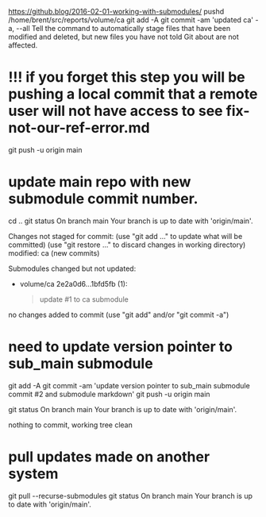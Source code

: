 https://github.blog/2016-02-01-working-with-submodules/
pushd /home/brent/src/reports/volume/ca
git add -A
git commit -am 'updated ca'
-a, --all
           Tell the command to automatically stage files that have been modified and deleted, but new files you have not told Git about are not affected.

# !!! if you forget this step you will be pushing a local commit that a remote user will not have access to see fix-not-our-ref-error.md
git push -u origin main 

# update main repo with new submodule commit number.
cd ..
git status
On branch main
Your branch is up to date with 'origin/main'.

Changes not staged for commit:
  (use "git add <file>..." to update what will be committed)
  (use "git restore <file>..." to discard changes in working directory)
        modified:   ca (new commits)

Submodules changed but not updated:

* volume/ca 2e2a0d6...1bfd5fb (1):
  > update #1 to ca submodule

no changes added to commit (use "git add" and/or "git commit -a")

# need to update version pointer to sub_main submodule
git add -A
git commit -am 'update version pointer to sub_main submodule commit #2 and submodule markdown'
git push -u origin main

git status
On branch main
Your branch is up to date with 'origin/main'.

nothing to commit, working tree clean

# pull updates made on another system
git pull --recurse-submodules
git status
On branch main
Your branch is up to date with 'origin/main'.

